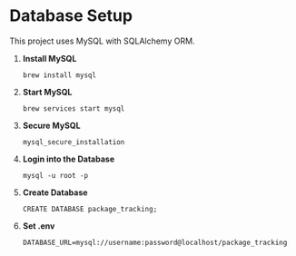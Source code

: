 # Database Setup

This project uses MySQL with SQLAlchemy ORM.

1. **Install MySQL**

    ```
    brew install mysql
    ```

2. **Start MySQL**
    
    ```
    brew services start mysql
    ```

3. **Secure MySQL**

    ```
    mysql_secure_installation
    ```

4. **Login into the Database**
    
    ```
    mysql -u root -p
    ```

4. **Create Database** 
    
    ```
    CREATE DATABASE package_tracking; 
    ```

5. **Set .env**

    ```
    DATABASE_URL=mysql://username:password@localhost/package_tracking
    ```
